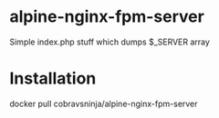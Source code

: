 # alpine-nginx-fpm-server

Simple index.php stuff which dumps $_SERVER array

# Installation

docker pull cobravsninja/alpine-nginx-fpm-server
